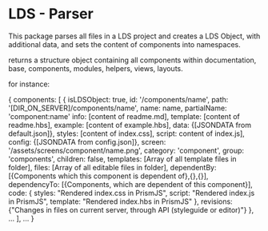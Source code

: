 # LDS - Parser

This package parses all files in a LDS project and creates a LDS Object, with additional data, and sets the content of components into namespaces.

returns a structure object containing all components within documentation, base, components, modules, helpers, views, layouts.

for instance:

{
  components: [
    {
      isLDSObject: true,
      id: '/components/name',
      path: '[DIR_ON_SERVER]/components/name',
      name: name,
      partialName: 'component:name'
      info: [content of readme.md],
      template: [content of readme.hbs],
      example: [content of example.hbs],
      data: {[JSONDATA from default.json]},
      styles: [content of index.css],
      script: content of index.js],
      config: {[JSONDATA from config.json]},
      screen: '/assets/screens/component/name.png',
      category: 'component',
      group: 'components',
      children: false,
      templates: [Array of all template files in folder],
      files: [Array of all editable files in folder],
      dependentBy: [{Components which this component is dependent of},{},{}],
      dependencyTo: [{Components, which are dependent of this component}],
      code: {
        styles: "Rendered index.css in PrismJS",
        script: "Rendered index.js in PrismJS",
        template: "Rendered index.hbs in PrismJS"
      },
      revisions: {"Changes in files on current server, through API (styleguide or editor)"}
    },
    ...
  ],
  ...
}
